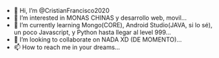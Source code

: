 - 👋 Hi, I’m @CristianFrancisco2020
- 👀 I’m interested in MONAS CHINAS y desarrollo web, movil...
- 🌱 I’m currently learning Mongo(CORE), Android Studio(JAVA, si lo sé), un poco Javascript, y Python hasta llegar al level 999...
- 💞️ I’m looking to collaborate on NADA  XD (DE MOMENTO)...
- 📫 How to reach me in your dreams...

<!---
CristianFrancisco2020/CristianFrancisco2020 is a ✨ special ✨ repository because its `README.md` (this file) appears on your GitHub profile.
You can click the Preview link to take a look at your changes.
--->
